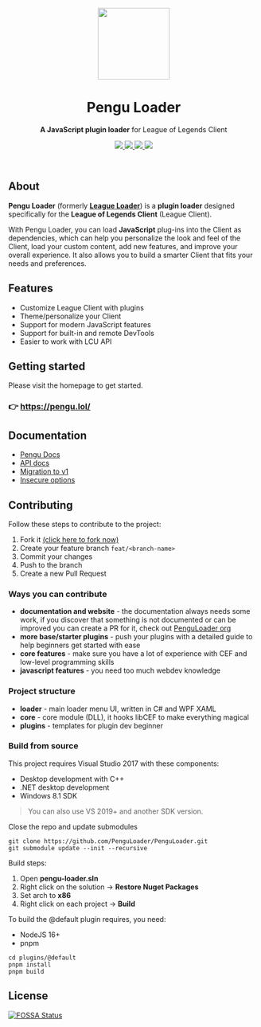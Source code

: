 <br>

<div align="center">
  <a href="https://pengu.lol">
    <img src="https://i.imgur.com/kQOMxqS.jpg" width="144"/>
  </a>
  <h1 align="center">Pengu Loader</h1>
  <p align="center">
    <strong>A JavaScript plugin loader</strong> for League of Legends Client
  </p>
  <p>
    <a href="https://chat.pengu.lol">
      <img src ="https://img.shields.io/badge/-pengu.lol-EC1C24.svg?&style=for-the-badge&logo=Authy&logoColor=white"/>
    </a>
    <a href="https://chat.pengu.lol">
      <img src ="https://img.shields.io/badge/-Join%20Discord-5c5fff.svg?&style=for-the-badge&logo=Discord&logoColor=white"/>
    </a>
    <a href="https://github.com/PenguLoader/PenguLoader">
      <img src="https://img.shields.io/github/stars/PenguLoader/PenguLoader.svg?style=for-the-badge" />
    </a>
    <a href="./LICENSE">
      <img src ="https://img.shields.io/github/license/PenguLoader/PenguLoader.svg?style=for-the-badge"/>
    </a>
  </p>
</div>

<br>

## About

**Pengu Loader** (formerly [**League Loader**](https://github.com/PenguLoader/PenguLoader/tree/league-loader)) is a **plugin loader** designed specifically for the **League of Legends Client** (League Client).

With Pengu Loader, you can load **JavaScript** plug-ins into the Client as dependencies, which can help you personalize the look and feel of the Client, load your custom content, add new features, and improve your overall experience. It also allows you to build a smarter Client that fits your needs and preferences.

## Features
- Customize League Client with plugins
- Theme/personalize your Client
- Support for modern JavaScript features
- Support for built-in and remote DevTools
- Easier to work with LCU API

## Getting started

Please visit the homepage to get started.

### 👉 https://pengu.lol/

## Documentation

- [Pengu Docs](https://pengu.lol/guide/welcome)
- [API docs](./API_DOCS.md)
- [Migration to v1](./MIGRATION_TO_V1.md)
- [Insecure options](./INSECURE_OPTIONS.md)

## Contributing

Follow these steps to contribute to the project:
1. Fork it [(click here to fork now)](https://github.com/PenguLoader/PenguLoader/fork)
2. Create your feature branch `feat/<branch-name>`
3. Commit your changes
4. Push to the branch
5. Create a new Pull Request

### Ways you can contribute

- **documentation and website** - the documentation always needs some work, if you discover that something is not documented or can be improved you can create a PR for it, check out [PenguLoader org](https://github.com/PenguLoader)
- **more base/starter plugins** - push your plugins with a detailed guide to help beginners get started with ease
- **core features** - make sure you have a lot of experience with CEF and low-level programming skills
- **javascript features** - you need too much webdev knowledge

### Project structure

- **loader** - main loader menu UI, written in C# and WPF XAML
- **core** - core module (DLL), it hooks libCEF to make everything magical
- **plugins** - templates for plugin dev beginner

### Build from source

This project requires Visual Studio 2017 with these components:
- Desktop development with C++
- .NET desktop development
- Windows 8.1 SDK

> You can also use VS 2019+ and another SDK version.

Close the repo and update submodules

```
git clone https://github.com/PenguLoader/PenguLoader.git
git submodule update --init --recursive
```

Build steps:
  1. Open **pengu-loader.sln**
  2. Right click on the solution -> **Restore Nuget Packages**
  3. Set arch to **x86**
  4. Right click on each project -> **Build**

To build the @default plugin requires, you need:
- NodeJS 16+
- pnpm

```
cd plugins/@default
pnpm install
pnpm build
```

## License

[![FOSSA Status](https://app.fossa.com/api/projects/git%2Bgithub.com%2Fnomi-san%2Fleague-loader.svg?type=large)](https://app.fossa.com/projects/git%2Bgithub.com%2Fnomi-san%2Fleague-loader?ref=badge_large)

